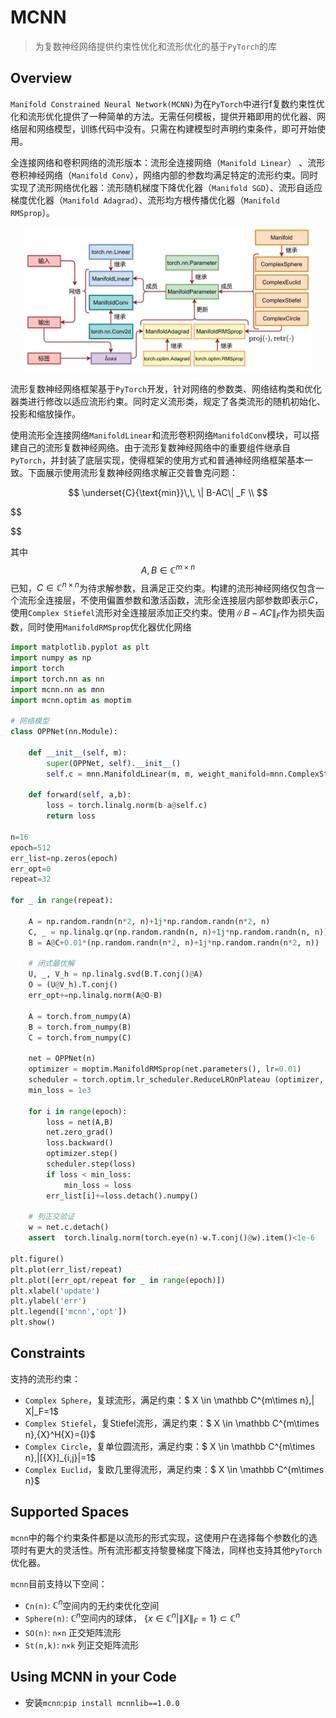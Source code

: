 # MCNN

> 为复数神经网络提供约束性优化和流形优化的基于`PyTorch`的库

## Overview

`Manifold Constrained Neural Network(MCNN)`为在`PyTorch`中进行f复数约束性优化和流形优化提供了一种简单的方法。无需任何模板，提供开箱即用的优化器、网络层和网络模型，训练代码中没有。只需在构建模型时声明约束条件，即可开始使用。

全连接网络和卷积网络的流形版本：流形全连接网络（`Manifold Linear`） 、流形卷积神经网络（`Manifold Conv`），网络内部的参数均满足特定的流形约束。同时实现了流形网络优化器：流形随机梯度下降优化器（`Manifold SGD`）、流形自适应梯度优化器（`Manifold Adagrad`）、流形均方根传播优化器（`Manifold RMSprop`）。



<center><img src=".\img\arch.png" style="zoom: 45%;" /></center>

流形复数神经网络框架基于`PyTorch`开发，针对网络的参数类、网络结构类和优化器类进行修改以适应流形约束。同时定义流形类，规定了各类流形的随机初始化、投影和缩放操作。

使用流形全连接网络`ManifoldLinear`和流形卷积网络`ManifoldConv`模块，可以搭建自己的流形复数神经网络。由于流形复数神经网络中的重要组件继承自`PyTorch`，并封装了底层实现，使得框架的使用方式和普通神经网络框架基本一致。下面展示使用流形复数神经网络求解正交普鲁克问题：


$$
\underset{C}{\text{min}}\,\, \| B-AC\| _F \\
$$

$$

$$



其中$$A, B \in \mathbb C^{m \times n}$$已知，$C \in\mathbb C^{n \times n }$为待求解参数，且满足正交约束。构建的流形神经网络仅包含一个流形全连接层，不使用偏置参数和激活函数，流形全连接层内部参数即表示$C$，使用`Complex Stiefel`流形对全连接层添加正交约束。使用$\| B-AC\| _F$作为损失函数，同时使用`ManifoldRMSprop`优化器优化网络

```python
import matplotlib.pyplot as plt
import numpy as np
import torch
import torch.nn as nn
import mcnn.nn as mnn
import mcnn.optim as moptim

# 网络模型
class OPPNet(nn.Module):

    def __init__(self, m):
        super(OPPNet, self).__init__()
        self.c = mnn.ManifoldLinear(m, m, weight_manifold=mnn.ComplexStiefel, bias=False).to(torch.complex128).weight

    def forward(self, a,b):
        loss = torch.linalg.norm(b-a@self.c)
        return loss

n=16
epoch=512
err_list=np.zeros(epoch)
err_opt=0
repeat=32

for _ in range(repeat):
    
    A = np.random.randn(n*2, n)+1j*np.random.randn(n*2, n)
    C, _ = np.linalg.qr(np.random.randn(n, n)+1j*np.random.randn(n, n))
    B = A@C+0.01*(np.random.randn(n*2, n)+1j*np.random.randn(n*2, n))
    
    # 闭式最优解
    U, _, V_h = np.linalg.svd(B.T.conj()@A)
    O = (U@V_h).T.conj()
    err_opt+=np.linalg.norm(A@O-B)

    A = torch.from_numpy(A)
    B = torch.from_numpy(B)
    C = torch.from_numpy(C)
    
    net = OPPNet(n)
    optimizer = moptim.ManifoldRMSprop(net.parameters(), lr=0.01)
    scheduler = torch.optim.lr_scheduler.ReduceLROnPlateau (optimizer, factor=0.5,patience=12, verbose=False)
    min_loss = 1e3
    
    for i in range(epoch):
        loss = net(A,B)
        net.zero_grad()
        loss.backward()
        optimizer.step()
        scheduler.step(loss)
        if loss < min_loss:
            min_loss = loss
        err_list[i]+=loss.detach().numpy()
    
    # 列正交验证
    w = net.c.detach()
    assert  torch.linalg.norm(torch.eye(n)-w.T.conj()@w).item()<1e-6

plt.figure()
plt.plot(err_list/repeat)
plt.plot([err_opt/repeat for _ in range(epoch)])
plt.xlabel('update')
plt.ylabel('err')
plt.legend(['mcnn','opt'])
plt.show()
```

## Constraints

支持的流形约束：

* `Complex Sphere`，复球流形，满足约束：$ X \in \mathbb C^{m\times n},\| X\|_F=1$
* `Complex Stiefel`，复Stiefel流形，满足约束：$ X \in \mathbb C^{m\times n},{X}^H{X}={I}$
* `Complex Circle`，复单位圆流形，满足约束：$ X \in \mathbb C^{m\times n},|[{X}]_{i,j}|=1$
* `Complex Euclid`，复欧几里得流形，满足约束：$ X \in \mathbb C^{m\times n}$

## Supported Spaces

`mcnn`中的每个约束条件都是以流形的形式实现，这使用户在选择每个参数化的选项时有更大的灵活性。所有流形都支持黎曼梯度下降法，同样也支持其他`PyTorch`优化器。

`mcnn`目前支持以下空间：

* `Cn(n)`: $\mathbb C^n$空间内的无约束优化空间
* `Sphere(n)`:  $\mathbb C^n$空间内的球体， $\{x\in \mathbb C^n | \|X\|_F=1\} \subset \mathbb C^n$
* `SO(n)`:  `n×n` 正交矩阵流形
* `St(n,k)`:  `n×k` 列正交矩阵流形

## Using MCNN in your Code

* 安装`mcnn`:`pip install mcnnlib==1.0.0`

